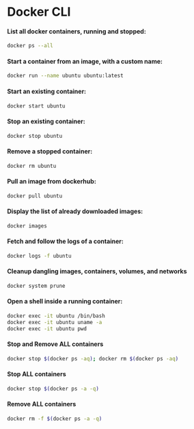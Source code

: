 # Docker CLI

#### List all docker containers, running and stopped:

```sh
docker ps --all
```

#### Start a container from an image, with a custom name:

```sh
docker run --name ubuntu ubuntu:latest
```

#### Start an existing container:

```sh
docker start ubuntu
```

#### Stop an existing container:

```sh
docker stop ubuntu
```

#### Remove a stopped container:

```sh
docker rm ubuntu
```

#### Pull an image from dockerhub:

```sh
docker pull ubuntu
```

#### Display the list of already downloaded images:

```sh
docker images
```

#### Fetch and follow the logs of a container:

```sh
docker logs -f ubuntu
```

#### Cleanup dangling images, containers, volumes, and networks

```sh
docker system prune
```

#### Open a shell inside a running container:

```sh
docker exec -it ubuntu /bin/bash
docker exec -it ubuntu uname -a
docker exec -it ubuntu pwd
```

#### Stop and Remove ALL containers

```sh
docker stop $(docker ps -aq); docker rm $(docker ps -aq)
```

#### Stop ALL containers

```sh
docker stop $(docker ps -a -q)
```

#### Remove ALL containers

```sh
docker rm -f $(docker ps -a -q)
```



